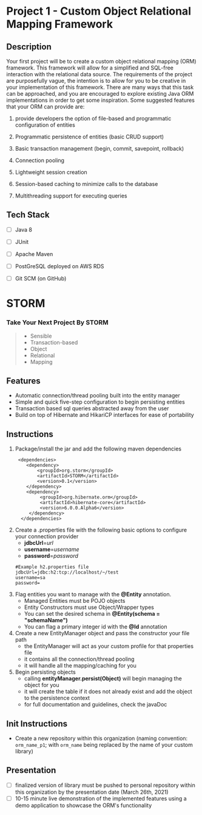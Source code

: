 # Project 1 - Custom Object Relational Mapping Framework

## Description

Your first project will be to create a custom object relational mapping (ORM) framework.
This framework will allow for a simplified and SQL-free interaction with the relational data source.
The requirements of the project are purposefully vague, the intention is to allow for you to be creative
in your implementation of this framework. There are many ways that this task can be approached,
and you are encouraged to explore existing Java ORM implementations in order to get some inspiration.
Some suggested features that your ORM can provide are:

1. provide developers the option of file-based and programmatic configuration of entities

2. Programmatic persistence of entities (basic CRUD support)

3. Basic transaction management (begin, commit, savepoint, rollback)

4. Connection pooling

5. Lightweight session creation

6. Session-based caching to minimize calls to the database

7. Multithreading support for executing queries

## Tech Stack
- [ ] Java 8
- [ ] JUnit
- [ ] Apache Maven
- [ ] PostGreSQL deployed on AWS RDS
- [ ] Git SCM (on GitHub)



# STORM
### Take Your Next Project By STORM

> * Sensible
> * Transaction-based
> * Object
> * Relational
> * Mapping



## Features
- Automatic connection/thread pooling built into the entity manager
- Simple and quick five-step configuration to begin persisting entities
- Transaction based sql queries abstracted away from the user
- Build on top of Hibernate and HikariCP interfaces for ease of portability

## Instructions
1. Package/install the jar and add the following maven dependencies
   ```
    <dependencies>
       <dependency>
           <groupId>org.storm</groupId>
           <artifactId>STORM</artifactId>
           <version>0.1</version>
       </dependency>
       <dependency>
            <groupId>org.hibernate.orm</groupId>
            <artifactId>hibernate-core</artifactId>
            <version>6.0.0.Alpha6</version>
        </dependency>
     </dependencies>
2. Create a .properties file with the following basic options to configure your connection provider
   - **jdbcUrl**=*url*
   - **username**=*username*
   - **password**=*password*
    ```
   #Example h2.properties file
   jdbcUrl=jdbc:h2:tcp://localhost/~/test
   username=sa
   password=
3. Flag entities you want to manage with the **@Entity** annotation.
   - Managed Entities must be POJO objects
   - Entity Constructors must use Object/Wrapper types
   - You can set the desired schema in **@Entity(schema = "schemaName")**
   - You can flag a primary integer id with the **@Id** annotation
4. Create a new EntityManager object and pass the constructor your file path
   - the EntityManager will act as your custom profile for that properties file
   - it contains all the connection/thread pooling
   - it will handle all the mapping/caching for you
5. Begin persisting objects
   - calling **entityManager.persist(Object)** will begin managing the object for you
   - it will create the table if it does not already exist and add the object to the persistence context
   - for full documentation and guidelines, check the javaDoc


## Init Instructions
- Create a new repository within this organization (naming convention: `orm_name_p1`; with `orm_name` being replaced by the name of your custom library)

## Presentation
- [ ] finalized version of library must be pushed to personal repository within this organization by the presentation date (March 26th, 2021)
- [ ] 10-15 minute live demonstration of the implemented features using a demo application to showcase the ORM's functionality
